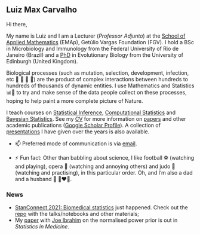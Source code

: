 ## Luiz Max Carvalho

Hi there,

My name is Luiz and I am a Lecturer (_Professor Adjunto_) at the [School of Applied Mathematics](https://emap.fgv.br/en) (EMAp), Getúlio Vargas Foundation (FGV).
I hold a BSc in Microbiology and Immunology from the Federal University of Rio de Janeiro (Brazil) and a [PhD](https://era.ed.ac.uk/handle/1842/35510) in Evolutionary Biology from the University of Edinburgh (United Kingdom). 

Biological processes (such as mutation, selection, development, infection, etc 🧬 🐛 🌱 🦠) are the product of complex interactions between hundreds to hundreds of thousands of dynamic entities. I use Mathematics and Statistics 📊📐 to try and make sense of the data people collect on these processes, hoping to help paint a more complete picture of Nature. 

I teach courses on [Statistical Inference](https://github.com/maxbiostat/Statistical_Inference_BSc), [Computational Statistics](https://github.com/maxbiostat/Computational_Statistics) and [Bayesian Statistics](https://github.com/maxbiostat/BayesianStatisticsCourse). 
See my [CV](https://github.com/maxbiostat/CV/blob/master/cv_LMFCarvalho.pdf) for more information on [papers](https://github.com/maxbiostat/papers) and other academic publications ([Google Scholar Profile](https://scholar.google.com/citations?user=y2mxpbcAAAAJ&hl=en&authuser=1)). A collection of [presentations](https://github.com/maxbiostat/presentations) I have given over the years is also available.  


- 📫 Preferred mode of communication is via [email](mailto:lmax.fgv@gmail.com).

- ⚡ Fun fact: Other than babbling about science, I like football ⚽ (watching and playing), opera 🎼 (watching and annoying others) and judo 🥋 (watching and practising), in this particular order. Oh, and I’m also a dad and a husband 👶 👩‍❤️‍👨.

### News
- [StanConnect 2021: Biomedical statistics](https://mc-stan.org/events/stanconnect_Biomedical/) just happened. Check out the [repo](https://github.com/maxbiostat/StanConnect2021_Biostatistics) with the talks/notebooks and other materials;
- My [paper](https://onlinelibrary.wiley.com/doi/10.1002/sim.9124) with [Joe Ibrahim](https://sph.unc.edu/adv_profile/joseph-g-ibrahim-phd/) on the normalised power prior is out in _Statistics in Medicine_.
